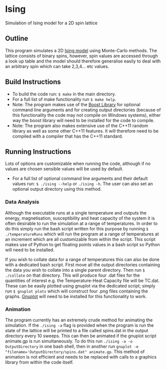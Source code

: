 # Ising
Simulation of Ising model for a 2D spin lattice

## Outline 

This program simulates a 2D [Ising model](https://en.wikipedia.org/wiki/Ising_model) using Monte-Carlo methods. The lattice consists of binary spins, however, spin values are accessed through a look up table and the model should therefore generalise easily to deal with an arbitrary spin which can take 2,3,4... etc values.

## Build Instructions

- To build the code run: ```$ make``` in the main directory. 
- For a full list of make functionality run ```$ make help```. 
- Note: The program makes use of the [Boost Library](http://www.boost.org/) for optional command line arguments and for creating output directories (because of this functionality the code may not compile on Windows systems), either way the boost library will need to be installed for the code to compile.
- Note: The program also makes extensive use of the C++11 random library as well as some other C++11 features. It will therefore need to be compiled with a compiler that has the C++11 standard.

## Running Instructions

Lots of options are customizable when running the code, although if no values are chosen sensible values will be used by default.
- For a full list of optional command line arguments and their default values run: ```$ ./ising --help``` or ```./ising -h```.
The user can also set an optional output directory using this method.

### Data Analysis

Although the executable runs at a single temperature and outputs the energy, magnetisation, susceptibility and heat capacity of the system it is often desirable to run the simulation at a range of temperatures. In order to do this simply run the bash script written for this purpose by running ```$ ./temperatureRuns``` which will run the program at a range of temperatures at an increment which are all customizable from within the script. This script makes use of Python to get floating points values in a bash script so Python will need to be installed. 

If you wish to collate data for a range of temperatures this can also be done with a dedicated bash script. First move all the output directories containing the data you wish to collate into a single parent directory. Then run ```$ ./collate``` on that directory. This will produce four .dat files for the quantities of interest e.g. the Temperature-Heat Capacity file will be TC.dat. These can be easily plotted using gnuplot via the dedicated script; simply run ```$ gnuplot plots``` which will construct four .png files containing the graphs. [Gnuplot](http://www.gnuplot.info/) will need to be installed for this functionality to work.

### Animation

The program currently has an extremely crude method for animating the simulation. If the ```./ising -a``` flag is provided when the program is run the state of the lattice will be printed to a file called spins.dat in the output directory every 10 sweeps. This can then be animated if the gnuplot script animate.gp is run simultaneously. To do this run ```./ising -a -o OutputDirectory``` in one bash shell, then in another run ```gnuplot -e "filename='OutputDirectory/spins.dat" animate.gp```. This method of animation is not efficient and needs to be replaced with calls to a graphics library from within the code itself.